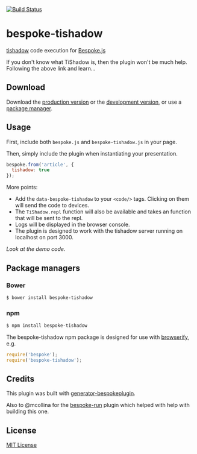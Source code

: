 [![Build Status](https://secure.travis-ci.org/dbankier/bespoke-tishadow.png?branch=master)](https://travis-ci.org/dbankier/bespoke-tishadow)

# bespoke-tishadow

[tishadow](http://tishadow.yydigital.com) code execution for [Bespoke.js](http://markdalgleish.com/projects/bespoke.js)

If you don't know what TiShadow is, then the plugin won't be much help. Following the above link and learn...

## Download

Download the [production version][min] or the [development version][max], or use a [package manager](#package-managers).

[min]: https://raw.github.com/dbankier/bespoke-tishadow/master/dist/bespoke-tishadow.min.js
[max]: https://raw.github.com/dbankier/bespoke-tishadow/master/dist/bespoke-tishadow.js

## Usage

First, include both `bespoke.js` and `bespoke-tishadow.js` in your page.

Then, simply include the plugin when instantiating your presentation.

```js
bespoke.from('article', {
  tishadow: true
});
```

More points: 

* Add the `data-bespoke-tishadow` to your `<code/>` tags. Clicking on them will send the code to devices.
* The `TiShadow.repl` function will also be available and takes an function that will be sent to the repl.
* Logs will be displayed in the browser console.
* The plugin is designed to work with the tishadow server running on localhost on port 3000.

_Look at the demo code._

## Package managers

### Bower

```bash
$ bower install bespoke-tishadow
```

### npm

```bash
$ npm install bespoke-tishadow
```

The bespoke-tishadow npm package is designed for use with [browserify](http://browserify.org/), e.g.

```js
require('bespoke');
require('bespoke-tishadow');
```

## Credits

This plugin was built with [generator-bespokeplugin](https://github.com/markdalgleish/generator-bespokeplugin).

Also to @mcollina for the [bespoke-run](https://github.com/mcollina/bespoke-run) plugin which helped with help with
building this one. 

## License

[MIT License](http://en.wikipedia.org/wiki/MIT_License)
